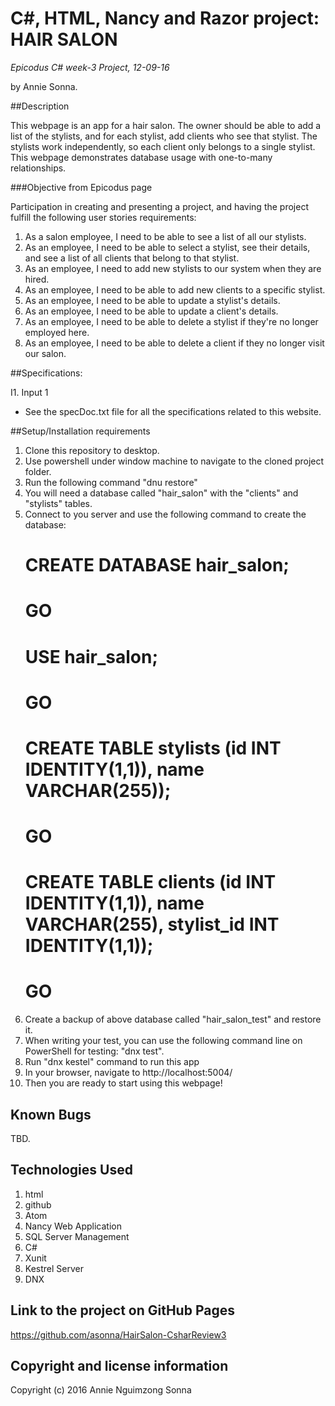 # C#, HTML, Nancy and Razor project: HAIR SALON

_*Epicodus C# week-3 Project, 12-09-16*_

by Annie Sonna.


##Description

This webpage is an app for a hair salon. The owner should be able to add a list of the stylists, and for each stylist, add clients who see that stylist. The stylists work independently, so each client only belongs to a single stylist.  This webpage demonstrates database usage with one-to-many relationships.


###Objective from Epicodus page

Participation in creating and presenting a project, and having the project fulfill the following user stories requirements:
1. As a salon employee, I need to be able to see a list of all our stylists.
2. As an employee, I need to be able to select a stylist, see their details, and see a list of all clients that belong to that stylist.
3. As an employee, I need to add new stylists to our system when they are hired.
4. As an employee, I need to be able to add new clients to a specific stylist.
5. As an employee, I need to be able to update a stylist's details.
6. As an employee, I need to be able to update a client's details.
7. As an employee, I need to be able to delete a stylist if they're no longer employed here.
8. As an employee, I need to be able to delete a client if they no longer visit our salon.


##Specifications:

I1. Input 1
 - See the specDoc.txt file for all the specifications related to this website.

##Setup/Installation requirements

1. Clone this repository to desktop.
2. Use powershell under window machine to navigate to the cloned project folder.
3. Run the following command "dnu restore"
4. You will need a database called "hair_salon" with the "clients" and "stylists" tables.
5. Connect to you server and use the following command to create the database:
     # CREATE DATABASE hair_salon;
     # GO
     # USE hair_salon;
     # GO
     # CREATE TABLE stylists (id INT IDENTITY(1,1)), name VARCHAR(255));
     # GO
     # CREATE TABLE clients (id INT IDENTITY(1,1)), name VARCHAR(255), stylist_id INT IDENTITY(1,1));
     # GO
6. Create a backup of above database called "hair_salon_test" and restore it.
7. When writing your test, you can use the following command line on PowerShell for testing: "dnx test".  
8. Run "dnx kestel" command to run this app
9. In your browser, navigate to http://localhost:5004/
10. Then you are ready to start using this webpage!

## Known Bugs
TBD.


## Technologies Used

1. html
2. github
3. Atom
4. Nancy Web Application
5. SQL Server Management
6. C#
7. Xunit
8. Kestrel Server
9. DNX


## Link to the project on GitHub Pages

https://github.com/asonna/HairSalon-CsharReview3


## Copyright and license information

Copyright (c) 2016 Annie Nguimzong Sonna
